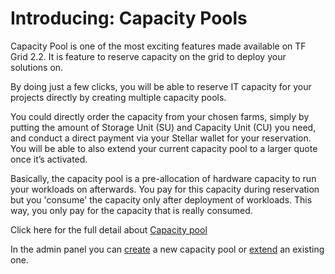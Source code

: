 # Introducing: Capacity Pools

Capacity Pool is one of the most exciting features made available on TF Grid 2.2. It is feature to reserve capacity on the grid to deploy your solutions on.

By doing just a few clicks, you will be able to reserve IT capacity for your projects directly by creating multiple capacity pools. 

You could directly order the capacity from your chosen farms, simply by putting the amount of Storage Unit (SU) and Capacity Unit (CU) you need, and conduct a direct payment via your Stellar wallet for your reservation. You will be able to also extend your current capacity pool to a larger quote once it’s activated.

Basically, the capacity pool is a pre-allocation of hardware capacity to run your workloads on afterwards. You pay for this capacity during reservation but you 'consume' the capacity only after deployment of workloads. This way, you only pay for the capacity that is really consumed.


Click here for the full detail about [Capacity pool](capacity_pool.md)

In the admin panel you can [create](3bot_capacity_new.md) a new capacity pool or [extend](./3bot_capacity_extend) an existing one.
